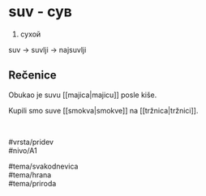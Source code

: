 # suv - сув

1. сухой  

suv → suvlji → najsuvlji  

## Rečenice

Obukao je suvu [[majica|majicu]] posle kiše.  

Kupili smo suve [[smokva|smokve]] na [[tržnica|tržnici]].  

<br>

#vrsta/pridev  
#nivo/A1  

#tema/svakodnevica  
#tema/hrana  
#tema/priroda  
